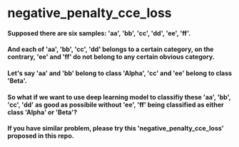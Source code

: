# negative_penalty_cce_loss

#### Supposed there are six samples: 'aa', 'bb', 'cc', 'dd', 'ee', 'ff'. 

#### And each of 'aa', 'bb', 'cc', 'dd' belongs to a certain category, on the contrary, 'ee' and 'ff' do not belong to any certain obvious category. 

#### Let's say 'aa' and 'bb' belong to class 'Alpha', 'cc' and 'ee' belong to class 'Beta'.

#### So what if we want to use deep learning model to classifiy these 'aa', 'bb', 'cc', 'dd' as good as possibile without 'ee', 'ff' being classified as either class 'Alpha' or 'Beta'?

#### If you have similar problem, please try this 'negative_penalty_cce_loss' proposed in this repo.
